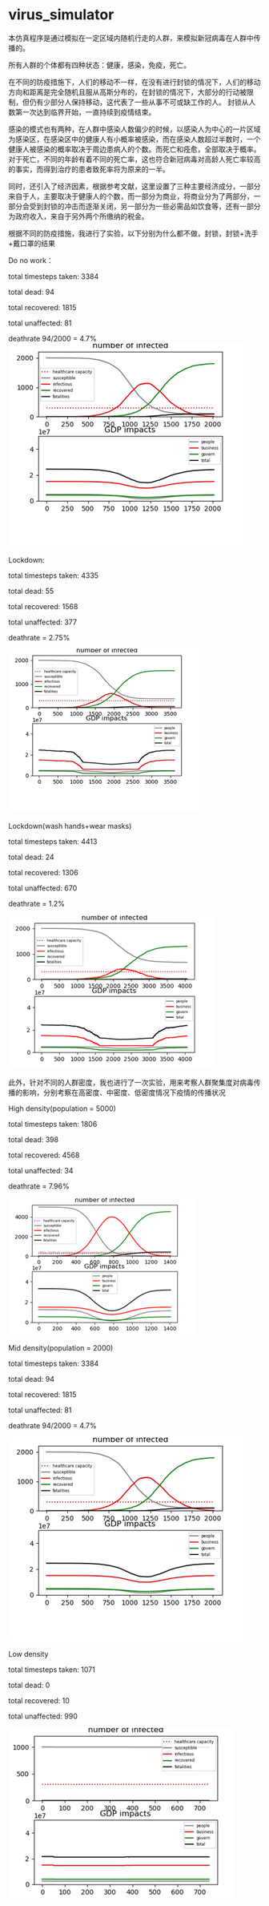 # virus_simulator
本仿真程序是通过模拟在一定区域内随机行走的人群，来模拟新冠病毒在人群中传播的。

所有人群的个体都有四种状态：健康，感染，免疫，死亡。

在不同的防疫措施下，人们的移动不一样，在没有进行封锁的情况下，人们的移动方向和距离是完全随机且服从高斯分布的，在封锁的情况下，大部分的行动被限制，但仍有少部分人保持移动，这代表了一些从事不可或缺工作的人。
封锁从人数第一次达到临界开始，一直持续到疫情结束。

感染的模式也有两种，在人群中感染人数偏少的时候，以感染人为中心的一片区域为感染区，在感染区中的健康人有小概率被感染，而在感染人数超过半数时，一个健康人被感染的概率取决于周边患病人的个数。而死亡和痊愈，全部取决于概率。对于死亡，不同的年龄有着不同的死亡率，这也符合新冠病毒对高龄人死亡率较高的事实，而得到治疗的患者致死率将为原来的一半。

同时，还引入了经济因素，根据参考文献，这里设置了三种主要经济成分，一部分来自于人，主要取决于健康人的个数，而一部分为商业，将商业分为了两部分，一部分会受到封锁的冲击而逐渐关闭，另一部分为一些必需品如饮食等，还有一部分为政府收入，来自于另外两个所缴纳的税金。

根据不同的防疫措施，我进行了实验，以下分别为什么都不做，封锁，封锁+洗手+戴口罩的结果

Do no work：

total timesteps taken: 3384

total dead: 94

total recovered: 1815

total unaffected: 81

deathrate 94/2000 = 4.7%
![Image text](https://github.com/lgdamefans/virus_simulator/blob/master/img-folder/%E5%9B%BE%E7%89%871.png)

Lockdown:

total timesteps taken: 4335

total dead: 55

total recovered: 1568

total unaffected: 377

deathrate = 2.75%

![Image text](https://github.com/lgdamefans/virus_simulator/blob/master/img-folder/图片2.png)

Lockdown(wash hands+wear masks)

total timesteps taken: 4413

total dead: 24

total recovered: 1306

total unaffected: 670

deathrate = 1.2%

![Image text](https://github.com/lgdamefans/virus_simulator/blob/master/img-folder/图片3.png)

此外，针对不同的人群密度，我也进行了一次实验，用来考察人群聚集度对病毒传播的影响，分别考察在高密度、中密度、低密度情况下疫情的传播状况

High density(population = 5000)

total timesteps taken: 1806

total dead: 398

total recovered: 4568

total unaffected: 34

deathrate = 7.96%

![Image text](https://github.com/lgdamefans/virus_simulator/blob/master/img-folder/图片4.png)

Mid density(population = 2000)

total timesteps taken: 3384

total dead: 94

total recovered: 1815

total unaffected: 81

deathrate 94/2000 = 4.7%

![Image text](https://github.com/lgdamefans/virus_simulator/blob/master/img-folder/图片1.png)

Low density

total timesteps taken: 1071

total dead: 0

total recovered: 10

total unaffected: 990

![Image text](https://github.com/lgdamefans/virus_simulator/blob/master/img-folder/图片5.png)
